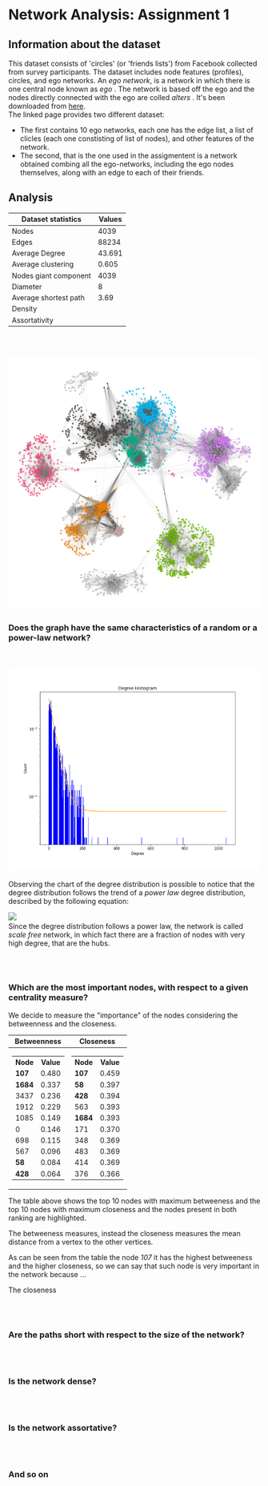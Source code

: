 # Network Analysis: Assignment 1

## Information about the dataset
This dataset consists of 'circles' (or 'friends lists') from Facebook collected from survey participants. The dataset includes node features (profiles), circles, and ego networks. 
An <i> ego network</i>, is a network in which there is one central node known as <i> ego </i>. The network is based off the ego and the nodes directly connected with the ego are colled <i> alters </i>. 
It's been downloaded from [here](https://snap.stanford.edu/data/ego-Facebook.html). </br>
The linked page provides two different dataset:
  - The first contains 10 ego networks, each one has the edge list, a list of clicles (each one constisting of list of nodes), and other features of the network.
  - The second, that is the one used in the assigmentent is a network obtained combing all the ego-networks, including the ego nodes themselves, along with an edge to each of their friends.

## Analysis

| Dataset statistics | Values|
|--------------------|-------|
| Nodes | 4039               |
| Edges | 88234              |
| Average Degree | 43.691    |
| Average clustering | 0.605 |
| Nodes giant component | 4039 |
| Diameter | 8               |
| Average shortest path | 3.69|
| Density |                  |
| Assortativity |            |

</br> </br>

<!-- Uncomment on github ![alt text](https://github.com/LazyRacc00n/NetworkAnalysis_1Assignment/blob/main/images/Facebooks_circles.png) -->
![alt text](images\Facebooks_circles.png)

### Does the graph have the same characteristics of a random or a power-law network?
 </br></br>
  ![alt text](images\degree_distribution.png)
  </br></br>
  Observing the chart of the degree distribution is possible to notice that the degree distribution follows the trend of a <i>power law</i> degree distribution, described by the following equation:
  <!--Poi su git si vede bene -->
  <img src="https://latex.codecogs.com/svg.image?\inline&space;p_k&space;\sim&space;k^{-\gamma}"/>
  </br>
  Since the degree distribution follows a power law, the network is called <i>scale free</i> network, in which fact there are a fraction of nodes with very high degree, that are the hubs.

  </br></br>

### Which are the most important nodes, with respect to a given centrality measure?

We decide to measure the "importance" of the nodes considering the betweenness and the closeness.

|Betweenness|Closeness|
|--|--|
|<table> <tr><th>Node</th><th>Value</th></tr><tr><td>**107**</td><td>0.480</td></tr> <tr><td>**1684**</td><td>0.337</td></tr> <tr><td>3437</td><td>0.236</td></tr> <tr><td>1912</td><td>0.229</td></tr> <tr><td>1085</td><td>0.149</td></tr> <tr><td>0</td><td>0.146</td></tr> <tr><td>698</td><td>0.115</td></tr><tr><td>567</td><td>0.096</td></tr> <tr><td>**58**</td><td>0.084</td></tr> <tr><td>**428**</td><td>0.064</td></tr> </table>| <table> <tr><th>Node</th><th>Value</th></tr><tr><td>**107**</td><td>0.459</td></tr>  <tr><td>**58**</td><td>0.397</td></tr> <tr><td>**428**</td><td>0.394</td></tr> <tr><td>563</td><td>0.393</td></tr> <tr><td>**1684**</td><td>0.393</td></tr> <tr><td>171</td><td>0.370</td></tr> <tr><td>348</td><td>0.369</td></tr><tr><td>483</td><td>0.369</td></tr> <tr><td>414</td><td>0.369</td></tr> <tr><td>376</td><td>0.366</td></tr></table>|

The table above shows the top 10 nodes with maximum betweeness and the top 10 nodes with maximum closeness and the nodes present in both ranking are highlighted.

The betweeness measures, instead the closeness measures the mean distance from a vertex to the other vertices.

As can be seen from the table the node *107* it has the highest betweeness and the higher closeness, so we can say that such node is very important in the network because ...

The closeness 


  </br></br>
### Are the paths short with respect to the size of the network?
  </br></br>
### Is the network dense?
  </br></br>
### Is the network assortative?
  </br></br>
### And so on
